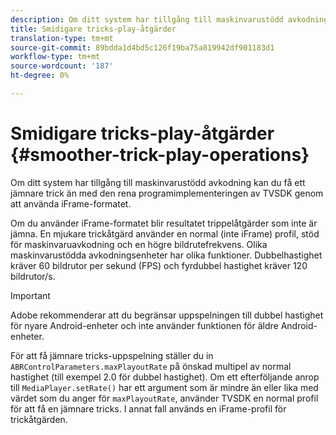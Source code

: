 ```yaml
---
description: Om ditt system har tillgång till maskinvarustödd avkodning kan du få ett jämnare trick än med den rena programimplementeringen av TVSDK genom att använda iFrame-formatet.
title: Smidigare tricks-play-åtgärder
translation-type: tm+mt
source-git-commit: 89bdda1d4bd5c126f19ba75a819942df901183d1
workflow-type: tm+mt
source-wordcount: '187'
ht-degree: 0%

---
```



# Smidigare tricks-play-åtgärder {#smoother-trick-play-operations}

Om ditt system har tillgång till maskinvarustödd avkodning kan du få ett jämnare trick än med den rena programimplementeringen av TVSDK genom att använda iFrame-formatet.

<!--<a id="section_3DBFD7A3D1C7453096D3D3885E786263"></a>-->

Om du använder iFrame-formatet blir resultatet trippelåtgärder som inte är jämna. En mjukare trickåtgärd använder en normal (inte iFrame) profil, stöd för maskinvaruavkodning och en högre bildrutefrekvens. Olika maskinvarustödda avkodningsenheter har olika funktioner. Dubbelhastighet kräver 60 bildrutor per sekund (FPS) och fyrdubbel hastighet kräver 120 bildrutor/s.

>[!IMPORTANT]
>
>Adobe rekommenderar att du begränsar uppspelningen till dubbel hastighet för nyare Android-enheter och inte använder funktionen för äldre Android-enheter.

För att få jämnare tricks-uppspelning ställer du in `ABRControlParameters.maxPlayoutRate` på önskad multipel av normal hastighet (till exempel 2.0 för dubbel hastighet). Om ett efterföljande anrop till `MediaPlayer.setRate()` har ett argument som är mindre än eller lika med värdet som du anger för `maxPlayoutRate`, använder TVSDK en normal profil för att få en jämnare tricks. I annat fall används en iFrame-profil för trickåtgärden.
